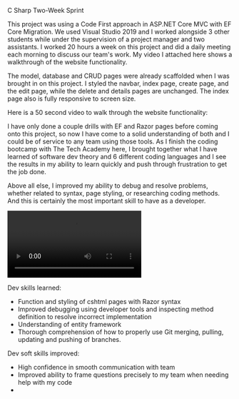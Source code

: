 C Sharp Two-Week Sprint

This project was using a Code First approach in ASP.NET Core MVC with EF Core Migration. We used Visual Studio 2019 and I worked alongside 3 other students while under the supervision of a project manager and two assistants. I worked 20 hours a week on this project and did a daily meeting each morning to discuss our team's work. My video I attached here shows a walkthrough of the website functionality.

The model, database and CRUD pages were already scaffolded when I was brought in on this project. I styled the navbar, index page, create page, and the edit page, while the delete and details pages are unchanged. The index page also is fully responsive to screen size. 

Here is a 50 second video to walk through the website functionality:


I have only done a couple drills with EF and Razor pages before coming onto this project, so now I have come to a solid understanding of both and I could be of service to any team using those tools. As I finish the coding bootcamp with The Tech Academy here, I brought together what I have learned of software dev theory and 6 different coding languages and I see the results in my ability to learn quickly and push through frustration to get the job done.

Above all else, I improved my ability to debug and resolve problems, whether related to syntax, page styling, or researching coding methods. And this is certainly the most important skill to have as a developer.

![](videos/Walkthrough_of_site.mp4)





Dev skills learned:

- Function and styling of cshtml pages with Razor syntax
- Improved debugging using developer tools and inspecting method definition to resolve incorrect implementation
- Understanding of entity framework
- Thorough comprehension of how to properly use Git merging, pulling, updating and pushing of branches.



Dev soft skills improved:

- High confidence in smooth communication with team
- Improved ability to frame questions precisely to my team when needing help with my code
- 
